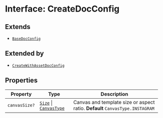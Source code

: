# Interface: CreateDocConfig

## Extends

- [`BaseDocConfig`](../../../design-config-types/interfaces/base-doc-config.md)

## Extended by

- [`CreateWithAssetDocConfig`](../../doc-config-types/interfaces/create-with-asset-doc-config.md)

## Properties

| Property | Type | Description |
| ------ | ------ | ------ |
| `canvasSize?` | [`Size`](../../../asset-types/interfaces/size.md) \| [`CanvasType`](../../../layout-types/enumerations/canvas-type.md) | Canvas and template size or aspect ratio. **Default** `CanvasType.INSTAGRAM` |
